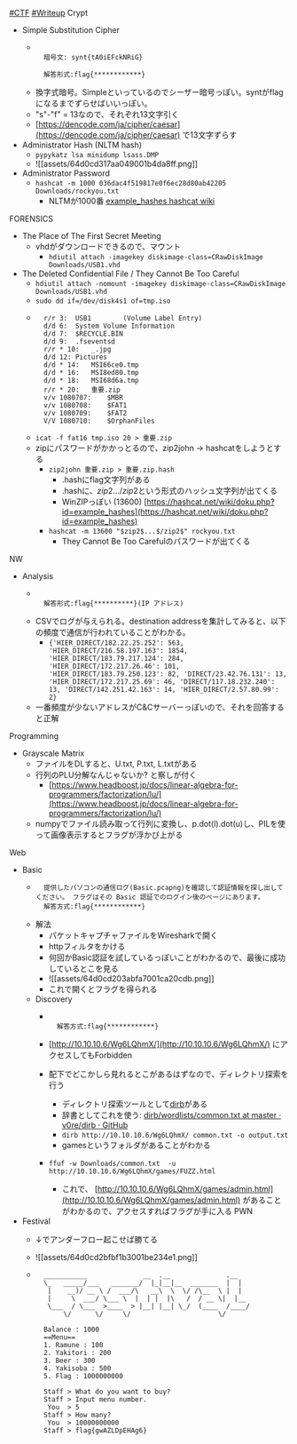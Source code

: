 [#CTF](CTF) [#Writeup](Writeup)
Crypt
- Simple Substitution Cipher
	- ```問題文,		以下の暗号文を復号してください。
		
		暗号文: synt{tA0iEFckNRiG}
		
		解答形式:flag{************}
		```
	- 換字式暗号。Simpleといっているのでシーザー暗号っぽい。syntがflagになるまでずらせばいいっぽい。
	- "s"-"f" = 13なので、それぞれ13文字引く
	- [https://dencode.com/ja/cipher/caesar](https://dencode.com/ja/cipher/caesar) で13文字ずらす
- Administrator Hash (NLTM hash)
	- `pypykatz lsa minidump lsass.DMP`
	- ![[assets/64d0cd317aa049001b4da8ff.png]]
- Administrator Password
	- `hashcat -m 1000 036dac4f519817e0f6ec28d80ab42205 Downloads/rockyou.txt`
		- NLTMが1000番 [example_hashes hashcat wiki](https://hashcat.net/wiki/doku.php?id=example_hashes)


FORENSICS
- The Place of The First Secret Meeting
	- vhdがダウンロードできるので、マウント
		- `hdiutil attach -imagekey diskimage-class=CRawDiskImage Downloads/USB1.vhd`
- The Deleted Confidential File / They Cannot Be Too Careful
	- `hdiutil attach -nomount -imagekey diskimage-class=CRawDiskImage Downloads/USB1.vhd`
	- `sudo dd if=/dev/disk4s1 of=tmp.iso`
	- ```fls,		$ fls -f fat16 tmp.iso
		r/r 3:	USB1        (Volume Label Entry)
		d/d 6:	System Volume Information
		d/d 7:	$RECYCLE.BIN
		d/d 9:	.fseventsd
		r/r * 10:	_.jpg
		d/d 12:	Pictures
		d/d * 14:	MSI66ce0.tmp
		d/d * 16:	MSI8ed80.tmp
		d/d * 18:	MSI68d6a.tmp
		r/r * 20:	重要.zip
		v/v 1080707:	$MBR
		v/v 1080708:	$FAT1
		v/v 1080709:	$FAT2
		V/V 1080710:	$OrphanFiles
		```
	- `icat -f fat16 tmp.iso 20 > 重要.zip`
	- zipにパスワードがかかっとるので、zip2john -> hashcatをしようとする
		- `zip2john 重要.zip > 重要.zip.hash`
			- .hashにflag文字列がある
			- .hashに、$zip2$...$/zip2$という形式のハッシュ文字列が出てくる
			- WinZIPっぽい (13600) [https://hashcat.net/wiki/doku.php?id=example_hashes](https://hashcat.net/wiki/doku.php?id=example_hashes)
		- `hashcat -m 13600 "$zip2$...$/zip2$" rockyou.txt`
			- They Cannot Be Too Carefulのパスワードが出てくる

NW
- Analysis
	- ```問題文,		あなたは組織内で発生した情報セキュリティインシデントを調査しています。 社内で攻撃の踏み台とされた端末(10.200.200.15)から外部宛の通信を調査しています。 プロキシログ(proxylog.txt)から不審なサーバ(C&C サーバ)宛へのログを見つけて、接続先の IP アドレスを特定してください。
		
		解答形式:flag{**********}(IP アドレス)
		```
	- CSVでログが与えられる。destination addressを集計してみると、以下の頻度で通信が行われていることがわかる。
		- `{'HIER_DIRECT/182.22.25.252': 563, 'HIER_DIRECT/216.58.197.163': 1854, 'HIER_DIRECT/183.79.217.124': 284, 'HIER_DIRECT/172.217.26.46': 101, 'HIER_DIRECT/183.79.250.123': 82, 'DIRECT/23.42.76.131': 13, 'HIER_DIRECT/172.217.25.69': 46, 'DIRECT/117.18.232.240': 13, 'DIRECT/142.251.42.163': 14, 'HIER_DIRECT/2.57.80.99': 2}`
	- 一番頻度が少ないアドレスがC&Cサーバーっぽいので、それを回答すると正解

Programming
- Grayscale Matrix
	- ファイルをDLすると、U.txt, P.txt, L.txtがある
	- 行列のPLU分解なんじゃないか? と察しが付く
		- [https://www.headboost.jp/docs/linear-algebra-for-programmers/factorization/lu/](https://www.headboost.jp/docs/linear-algebra-for-programmers/factorization/lu/)
	- numpyでファイル読み取って行列に変換し、p.dot(l).dot(u)し、PILを使って画像表示するとフラグが浮かび上がる

Web
- Basic
	- ```問題文,		情報セキュリティ担当のジョナサンは、退職者が利用していたパソコンの通信ログを確認していたところ、Basic 認証でアクセス制限がかけられているhttp://10.10.10.6/Aw6dfLUM/ へアクセスしていることが判明しました。
		提供したパソコンの通信ログ(Basic.pcapng)を確認して認証情報を探し出してください。 フラグはその Basic 認証でのログイン後のページにあります。
		解答方式:flag{************}
		```
	- 解法
		- パケットキャプチャファイルをWiresharkで開く
		- httpフィルタをかける
		- 何回かBasic認証を試しているっぽいことがわかるので、最後に成功しているとこを見る
		- ![[assets/64d0cd203abfa7001ca20cdb.png]]
		- これで開くとフラグを得られる
	- Discovery
		- ```問題文,			ゲーム会社に勤めているジョナサンが管理しているサイト( http://10.10.10.6/Wg6LQhmX/ ) 配下のディレクトリに、機密情報(flag)が記載されたテスト用の html ファイルが公開されていると連絡を受けました。 ジョナサンはサイトにあるリンクたどって該当ファイルを見つけ出そうとしましたが、うまくいきませんでした。 攻撃者はどのようにして機密情報(flag)を見つけだしたのでしょうか? あなたは機密情報(flag)を見つけ出し記載されたフラグを確認してください。
			
			解答方式:flag{************}
			```

		- [http://10.10.10.6/Wg6LQhmX/](http://10.10.10.6/Wg6LQhmX/) にアクセスしてもForbidden
		- 配下でどこかしら見れるとこがあるはずなので、ディレクトリ探索を行う
			- ディレクトリ探索ツールとして[dirb](https://dirb.sourceforge.net/)がある
			- 辞書としてこれを使う: [dirb/wordlists/common.txt at master · v0re/dirb · GitHub](https://github.com/v0re/dirb/blob/master/wordlists/common.txt)
			- `dirb http://10.10.10.6/Wg6LQhmX/ common.txt -o output.txt`
			- gamesというフォルダがあることがわかる
		- `ffuf -w Downloads/common.txt  -u http://10.10.10.6/Wg6LQhmX/games/FUZZ.html`
			- これで、 [http://10.10.10.6/Wg6LQhmX/games/admin.html](http://10.10.10.6/Wg6LQhmX/games/admin.html) があることがわかるので、アクセスすればフラグが手に入る
PWN
- Festival
	- ↓でアンダーフロー起こせば勝てる
	- ![[assets/64d0cd2bfbf1b3001be234e1.png]]

	- ```解法,		nc 10.10.10.15 1002
		___________              __  .__              .__
		\_   _____/___   _______/  |_|__|__  _______  |  |
		 |    __)/ __ \ /  ___/\   __\  \  \/ /\__  \ |  |
		 |     \  ___/ \___ \  |  | |  |\   /  / __ \|  |__
		 \___  / \___  >____  > |__| |__| \_/  (____  /____/
		     \/      \/     \/                      \/
		
		Balance : 1000
		==Menu==
		1. Ramune : 100
		2. Yakitori : 200
		3. Beer : 300
		4. Yakisoba : 500
		5. Flag : 1000000000
		
		Staff > What do you want to buy?
		Staff > Input menu number.
		 You  > 5
		Staff > How many?
		 You  > 10000000000
		Staff > flag{gwAZLDpEHAg6}
		```
